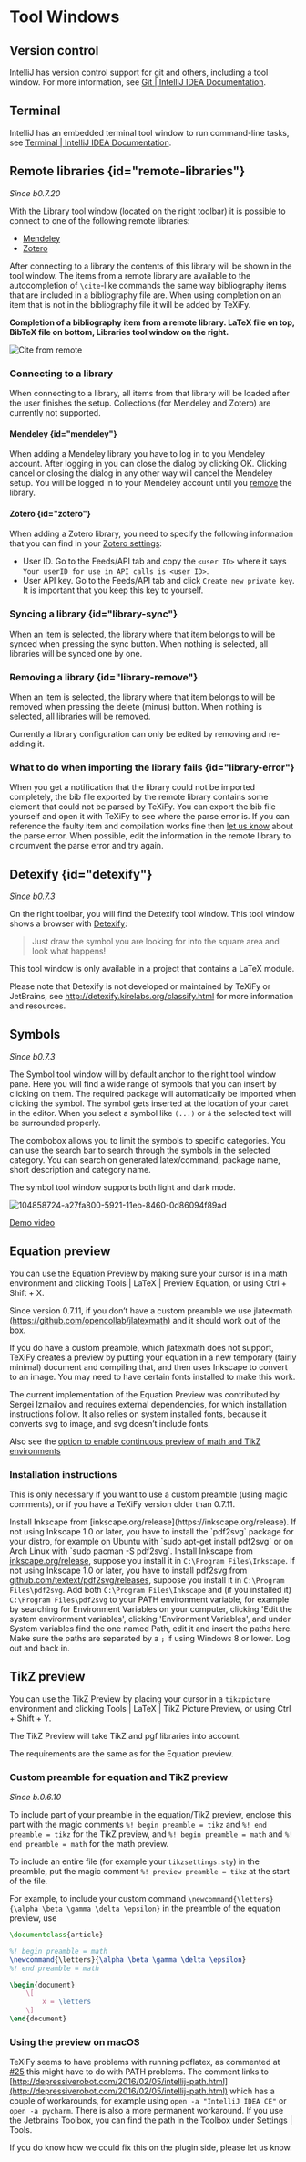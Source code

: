 # Tool Windows

## Version control

IntelliJ has version control support for git and others, including a tool window.
For more information, see [Git | IntelliJ IDEA Documentation](https://www.jetbrains.com/help/idea/using-git-integration.html).

## Terminal

IntelliJ has an embedded terminal tool window to run command-line tasks, see [Terminal | IntelliJ IDEA Documentation](https://www.jetbrains.com/help/idea/terminal-emulator.html).

## Remote libraries {id="remote-libraries"}

_Since b0.7.20_

With the Library tool window (located on the right toolbar) it is possible to connect to one of the following remote libraries:

* [Mendeley](https://www.mendeley.com/search/)
* [Zotero](https://www.zotero.org/)

After connecting to a library the contents of this library will be shown in the tool window.
The items from a remote library are available to the autocompletion of `\cite`-like commands the same way bibliography items that are included in a bibliography file are.
When using completion on an item that is not in the bibliography file it will be added by TeXiFy.

<a name="img-citefromremote"></a>**Completion of a bibliography item from a remote library. LaTeX file on top, BibTeX file on bottom, Libraries tool window on the right.**

![Cite from remote](citefromremote.gif)

### Connecting to a library

When connecting to a library, all items from that library will be loaded after the user finishes the setup.
Collections (for Mendeley and Zotero) are currently not supported.

#### Mendeley {id="mendeley"}

When adding a Mendeley library you have to log in to you Mendeley account.
After logging in you can close the dialog by clicking OK.
Clicking cancel or closing the dialog in any other way will cancel the Mendeley setup.
You will be logged in to your Mendeley account until you [remove](Tools#library-remove) the library.

#### Zotero {id="zotero"}

When adding a Zotero library, you need to specify the following information that you can find in your [Zotero settings](https://www.zotero.org/settings):

* User ID. Go to the Feeds/API tab and copy the `<user ID>` where it says `Your userID for use in API calls is <user ID>`.
* User API key. Go to the Feeds/API tab and click `Create new private key`.
  It is important that you keep this key to yourself.

### Syncing a library {id="library-sync"}

When an item is selected, the library where that item belongs to will be synced when pressing the sync button.
When nothing is selected, all libraries will be synced one by one.

### Removing a library {id="library-remove"}

When an item is selected, the library where that item belongs to will be removed when pressing the delete (minus) button.
When nothing is selected, all libraries will be removed.

Currently a library configuration can only be edited by removing and re-adding it.

### What to do when importing the library fails {id="library-error"}
When you get a notification that the library could not be imported completely, the bib file exported by the remote library contains some element that could not be parsed by TeXiFy.
You can export the bib file yourself and open it with TeXiFy to see where the parse error is.
If you can reference the faulty item and compilation works fine then [let us know](https://github.com/Hannah-Sten/TeXiFy-IDEA/issues/new/choose) about the parse error.
When possible, edit the information in the remote library to circumvent the parse error and try again.

## Detexify {id="detexify"}

_Since b0.7.3_

On the right toolbar, you will find the Detexify tool window. This tool window shows a browser with [Detexify](https://detexify.kirelabs.org/classify.html):

> Just draw the symbol you are looking for into the square area and look what happens!

This tool window is only available in a project that contains a LaTeX module.

Please note that Detexify is not developed or maintained by TeXiFy or JetBrains, see http://detexify.kirelabs.org/classify.html for more information and resources.

## Symbols

_Since b0.7.3_

The Symbol tool window will by default anchor to the right tool window pane. Here you will find a wide range of symbols that you can insert by clicking on them. The required package will automatically be imported when clicking the symbol. The symbol gets inserted at the location of your caret in the editor. When you select a symbol like `(...)` or `â` the selected text will be surrounded properly.

The combobox allows you to limit the symbols to specific categories. You can use the search bar to search through the symbols in the selected category. You can search on generated latex/command, package name, short description and category name.

The symbol tool window supports both light and dark mode.

![104858724-a27fa800-5921-11eb-8460-0d86094f89ad](symbols-tool-window.png)

[Demo video](https://user-images.githubusercontent.com/17410729/104858463-ad393d80-591f-11eb-8b3c-2fba54ed05b1.mp4)


## Equation preview

You can use the Equation Preview by making sure your cursor is in a math environment and clicking <ui-path>Tools | LaTeX | Preview Equation</ui-path>, or using <shortcut>Ctrl + Shift + X</shortcut>.

Since version 0.7.11, if you don’t have a custom preamble we use jlatexmath (https://github.com/opencollab/jlatexmath) and it should work out of the box.

If you do have a custom preamble, which jlatexmath does not support, TeXiFy creates a preview by putting your equation in a new temporary (fairly minimal) document and compiling that, and then uses Inkscape to convert to an image.
You may need to have certain fonts installed to make this work.

The current implementation of the Equation Preview was contributed by Sergei Izmailov and requires external dependencies, for which installation instructions follow.
It also relies on system installed fonts, because it converts svg to image, and svg doesn’t include fonts.

Also see the [option to enable continuous preview of math and TikZ environments](Global-settings#continuous-preview)

### Installation instructions
This is only necessary if you want to use a custom preamble (using magic comments), or if you have a TeXiFy version older than 0.7.11.

<tabs>
<tab title="Instructions for Linux/MacOS">
<procedure>
<step>Install Inkscape from [inkscape.org/release](https://inkscape.org/release).</step>
<step>If not using Inkscape 1.0 or later, you have to install the `pdf2svg` package for your distro, for example on Ubuntu with `sudo apt-get install pdf2svg` or on Arch Linux with `sudo pacman -S pdf2svg`.</step>
</procedure>
</tab>

<tab title="Instructions for Windows">
<procedure>
<step>Install Inkscape from <a href="https://inkscape.org/release">inkscape.org/release</a>, suppose you install it in <code>C:\Program Files\Inkscape</code>.</step>
<step>If not using Inkscape 1.0 or later, you have to install pdf2svg from <a href="https://github.com/textext/pdf2svg/releases">github.com/textext/pdf2svg/releases</a>, suppose you install it in <code>C:\Program Files\pdf2svg</code>.</step>
<step>Add both <code>C:\Program Files\Inkscape</code> and (if you installed it) <code>C:\Program Files\pdf2svg</code> to your PATH environment variable, for example by searching for Environment Variables on your computer, clicking 'Edit the system environment variables', clicking 'Environment Variables', and under System variables find the one named Path, edit it and insert the paths here. Make sure the paths are separated by a <code>;</code> if using Windows 8 or lower.</step>
<step>Log out and back in.</step>
</procedure>
</tab>
</tabs>

## TikZ preview

You can use the TikZ Preview by placing your cursor in a `tikzpicture` environment and clicking <ui-path>Tools | LaTeX | TikZ Picture Preview</ui-path>, or using <shortcut>Ctrl + Shift + Y</shortcut>.

The TikZ Preview will take TikZ and pgf libraries into account.

The requirements are the same as for the Equation preview.

### Custom preamble for equation and TikZ preview

_Since b.0.6.10_

To include part of your preamble in the equation/TikZ preview, enclose this part with the magic comments `%! begin preamble = tikz` and `%! end preamble = tikz` for the TikZ preview, and `%! begin preamble = math` and `%! end preamble = math` for the math preview.

To include an entire file (for example your `tikzsettings.sty`) in the preamble, put the magic comment `%! preview preamble = tikz` at the start of the file.

For example, to include your custom command `\newcommand{\letters}{\alpha \beta \gamma \delta \epsilon}` in the preamble of the equation preview, use

```latex
\documentclass{article}

%! begin preamble = math
\newcommand{\letters}{\alpha \beta \gamma \delta \epsilon}
%! end preamble = math

\begin{document}
    \[
        x = \letters
    \]
\end{document}
```

### Using the preview on macOS

TeXiFy seems to have problems with running pdflatex, as commented at [#25](https://github.com/Hannah-Sten/TeXiFy-IDEA/issues/25#issuecomment-314573002) this might have to do with PATH problems.
The comment links to [http://depressiverobot.com/2016/02/05/intellij-path.html](http://depressiverobot.com/2016/02/05/intellij-path.html) which has a couple of workarounds, for example using `open -a "IntelliJ IDEA CE"` or `open -a pycharm`. There is also a more permanent workaround.
If you use the Jetbrains Toolbox, you can find the path in the Toolbox under <ui-path>Settings | Tools</ui-path>.

If you do know how we could fix this on the plugin side, please let us know.
